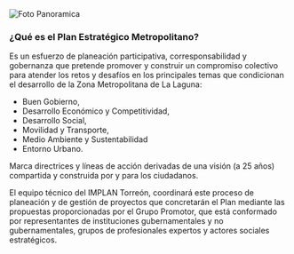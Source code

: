
<img class="img-responsive contenido-imagen" src="introduccion/banner.jpg" alt="Foto Panoramica">

### ¿Qué es el Plan Estratégico Metropolitano?

Es un esfuerzo de planeación participativa, corresponsabilidad y gobernanza que pretende promover y construir un compromiso colectivo para atender los retos y desafíos en los principales temas que condicionan el desarrollo de la Zona Metropolitana de La Laguna:

* Buen Gobierno,
* Desarrollo Económico y Competitividad,
* Desarrollo Social,
* Movilidad y Transporte,
* Medio Ambiente y Sustentabilidad
* Entorno Urbano.

Marca directrices y líneas de acción derivadas de una visión (a 25 años) compartida y construida por y para los ciudadanos.

El equipo técnico del IMPLAN Torreón, coordinará este proceso de planeación y de gestión de proyectos que concretarán el Plan mediante las propuestas proporcionadas por el Grupo Promotor, que está conformado por representantes de instituciones gubernamentales y no gubernamentales, grupos de profesionales expertos y actores sociales estratégicos.
